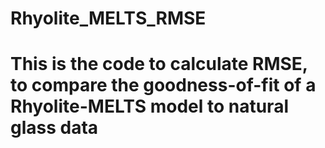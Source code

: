 # Rhyolite_MELTS_RMSE
# This is the code to calculate RMSE, to compare the goodness-of-fit of a Rhyolite-MELTS model to natural glass data
